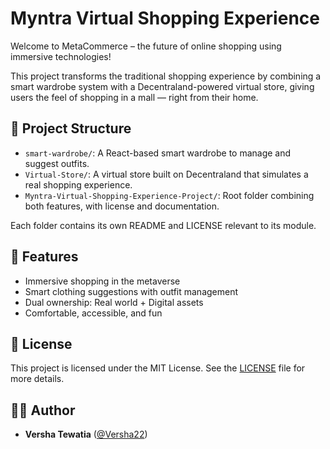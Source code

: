 
# Myntra Virtual Shopping Experience

Welcome to MetaCommerce – the future of online shopping using immersive technologies!

This project transforms the traditional shopping experience by combining a smart wardrobe system with a Decentraland-powered virtual store, giving users the feel of shopping in a mall — right from their home.

## 📁 Project Structure

- `smart-wardrobe/`: A React-based smart wardrobe to manage and suggest outfits.
- `Virtual-Store/`: A virtual store built on Decentraland that simulates a real shopping experience.
- `Myntra-Virtual-Shopping-Experience-Project/`: Root folder combining both features, with license and documentation.

Each folder contains its own README and LICENSE relevant to its module.

## 🚀 Features

- Immersive shopping in the metaverse
- Smart clothing suggestions with outfit management
- Dual ownership: Real world + Digital assets
- Comfortable, accessible, and fun

## 📄 License

This project is licensed under the MIT License. See the [LICENSE](./LICENSE) file for more details.

## 👩‍💻 Author

- **Versha Tewatia** ([@Versha22](https://github.com/Versha22))  
